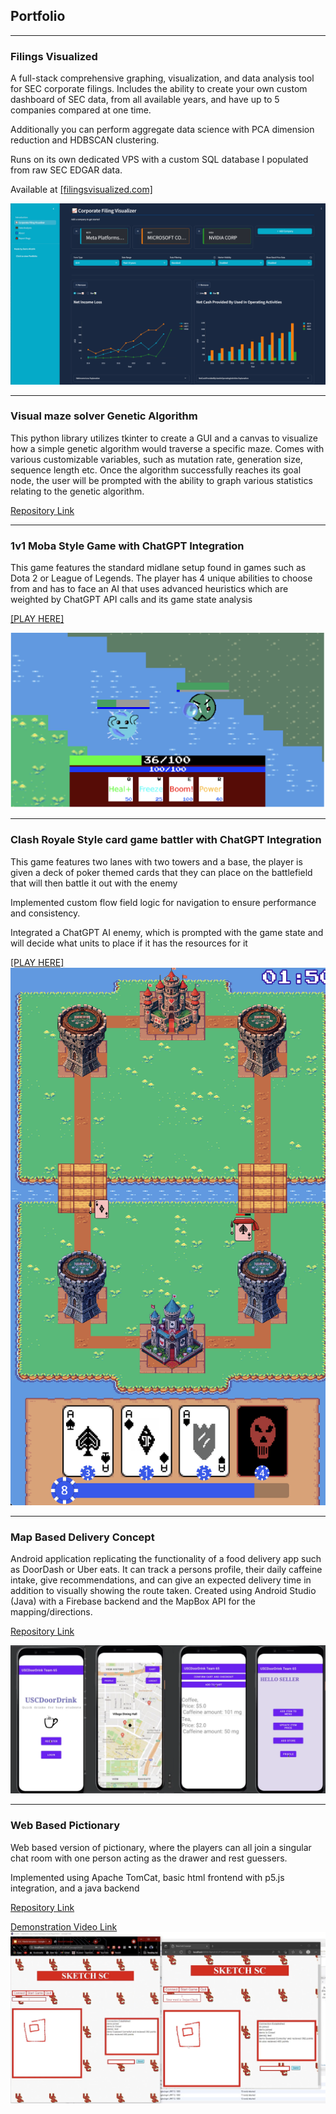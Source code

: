 ## Portfolio

---

### Filings Visualized

A full-stack comprehensive graphing, visualization, and data analysis tool for SEC corporate filings. Includes the ability to create your own custom dashboard of SEC data, from all available years, and have up to 5 companies compared at one time.

Additionally you can perform aggregate data science with PCA dimension reduction and HDBSCAN clustering.

Runs on its own dedicated VPS with a custom SQL database I populated from raw SEC EDGAR data. 

Available at <a href="https://filingsvisualized.com/">[filingsvisualized.com]</a>

<img src="images/filingsvisualized.PNG"/>

---

### Visual maze solver Genetic Algorithm 

This python library utilizes tkinter to create a GUI and a canvas to visualize how a simple genetic algorithm would traverse a specific maze. Comes with various customizable variables, such as mutation rate, generation size, sequence length etc. Once the algorithm successfully reaches its goal node, the user will be prompted with the ability to graph various statistics relating to the genetic algorithm.

<a href="https://github.com/DenisMistrikUSC/PythonGeneticAlgorithmMaze">Repository Link</a> 

---
### 1v1 Moba Style Game with ChatGPT Integration

This game features the standard midlane setup found in games such as Dota 2 or League of Legends.
The player has 4 unique abilities to choose from and has to face an AI that uses advanced heuristics which 
are weighted by ChatGPT API calls and its game state analysis

<a href="https://mistrik.itch.io/mobagpt">[PLAY HERE]</a>

<img src="images/moba.png"/>

---

### Clash Royale Style card game battler with ChatGPT Integration

This game features two lanes with two towers and a base, the player is given a deck of poker themed cards that they 
can place on the battlefield that will then battle it out with the enemy

Implemented custom flow field logic for navigation to ensure performance and consistency.

Integrated a ChatGPT AI enemy, which is prompted with the game state and will decide what units to place if it has the resources for it

<a href="https://mistrik.itch.io/card-battler-with-chatgpt-enemy">[PLAY HERE]</a>
<img src="images/cardbattler.png"/>

---

### Map Based Delivery Concept

Android application replicating the functionality of a food delivery app such as DoorDash or Uber eats. It can track a persons profile, their daily caffeine intake, give recommendations, and can give an expected delivery time in addition to visually showing the route taken. Created using Android Studio (Java) with a Firebase backend and the MapBox API for the mapping/directions.

<a href="https://github.com/DenisMistrikUSC/MapBasedDeliveryApp">Repository Link</a> 

<img src="images/mapdelivery.png"/>

---

### Web Based Pictionary

Web based version of pictionary, where the players can all join a singular chat room with one person acting as the
drawer and rest guessers. 

Implemented using Apache TomCat, basic html frontend with p5.js integration, and a java backend

<a href="https://github.com/DenisMistrikUSC/Personal/tree/main/SketchSC">Repository Link</a> 

<a href="https://drive.google.com/file/d/1nUVJBlB4Cgj1-LECoIpvSNTAdJpHIf1b/view?usp=sharing">Demonstration Video Link</a> 
<img src="images/pictionary.png"/>

